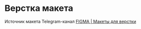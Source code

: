 # Верстка макета
Источник макета Telegram-канал [FIGMA | Макеты для верстки](https://www.figma.com/file/B7bV8aHwxXCBrvSerQCU6W/landing)